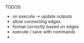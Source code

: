 TODOS:
- on execute -> update outputs
- allow connecting edges
- format correctly based on edges
- execute / save with commands
- 